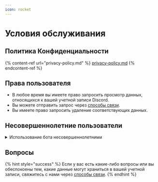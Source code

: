 ```yaml
---
icon: rocket
---
```


# Условия обслуживания

## Политика Конфиденциальности

{% content-ref url="privacy-policy.md" %}
[privacy-policy.md](privacy-policy.md)
{% endcontent-ref %}

## Права пользователя

* В любое время вы имеете право запросить просмотр данных, относящихся к вашей учетной записи Discord.
* Вы можете отправить запрос через [способы связи](privacy-policy.md#obratnaya-svyaz).
* Вы имеете право запросить удаление соответствующих данных.

## Несовершеннолетние пользователи

<details>

<summary>Использование бота несовершеннолетними</summary>

Использование бота запрещено несовершеннолетним в возрасте до **13 лет** или лицам, **не достигшим возраста законного согласия в их стране**.

Если выяснится, что пользователь является несовершеннолетним, мы предпримем все необходимые действия для **удаления сохраненных данных**.

</details>

## Вопросы

{% hint style="success" %}
Если у вас есть какие-либо вопросы или вы обеспокоены тем, какие данные могут храниться в вашей учетной записи, свяжитесь с нами через [способы связи](privacy-policy.md#obratnaya-svyaz).
{% endhint %}
